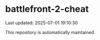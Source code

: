 # battlefront-2-cheat

Last updated: 2025-07-01 19:10:30

This repository is automatically maintained.
